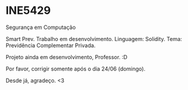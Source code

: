 # INE5429
Segurança em Computação 

Smart Prev.
Trabalho em desenvolvimento. 
Linguagem: Solidity.
Tema: Previdência Complementar Privada.

Projeto ainda em desenvolvimento, Professor. :D

Por favor, corrigir somente após o dia 24/06 (domingo).

Desde já, agradeço. <3
